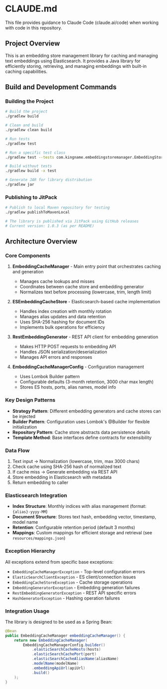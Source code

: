 # CLAUDE.md

This file provides guidance to Claude Code (claude.ai/code) when working with code in this repository.

## Project Overview

This is an embedding store management library for caching and managing text embeddings using Elasticsearch. It provides a Java library for efficiently storing, retrieving, and managing embeddings with built-in caching capabilities.

## Build and Development Commands

### Building the Project
```bash
# Build the project
./gradlew build

# Clean and build
./gradlew clean build

# Run tests
./gradlew test

# Run a specific test class
./gradlew test --tests com.kingname.embeddingstoremanager.EmbeddingStoreManagerApplicationTests

# Build without tests
./gradlew build -x test

# Generate JAR for library distribution
./gradlew jar
```

### Publishing to JitPack
```bash
# Publish to local Maven repository for testing
./gradlew publishToMavenLocal

# The library is published via JitPack using GitHub releases
# Current version: 1.0.3 (as per README)
```

## Architecture Overview

### Core Components

1. **EmbeddingCacheManager** - Main entry point that orchestrates caching and generation
   - Manages cache lookups and misses
   - Coordinates between cache store and embedding generator
   - Normalizes text before processing (lowercase, trim, length limit)

2. **ESEmbeddingCacheStore** - Elasticsearch-based cache implementation
   - Handles index creation with monthly rotation
   - Manages alias updates and data retention
   - Uses SHA-256 hashing for document IDs
   - Implements bulk operations for efficiency

3. **RestEmbeddingGenerator** - REST API client for embedding generation
   - Makes HTTP POST requests to embedding API
   - Handles JSON serialization/deserialization
   - Manages API errors and responses

4. **EmbeddingCacheManagerConfig** - Configuration management
   - Uses Lombok Builder pattern
   - Configurable defaults (3-month retention, 3000 char max length)
   - Stores ES hosts, ports, alias names, model info

### Key Design Patterns

- **Strategy Pattern**: Different embedding generators and cache stores can be injected
- **Builder Pattern**: Configuration uses Lombok's @Builder for flexible initialization
- **Repository Pattern**: Cache store abstracts data persistence details
- **Template Method**: Base interfaces define contracts for extensibility

### Data Flow

1. Text input → Normalization (lowercase, trim, max 3000 chars)
2. Check cache using SHA-256 hash of normalized text
3. If cache miss → Generate embedding via REST API
4. Store embedding in Elasticsearch with metadata
5. Return embedding to caller

### Elasticsearch Integration

- **Index Structure**: Monthly indices with alias management (format: `{alias}-yyyy-MM`)
- **Document Structure**: Stores text hash, embedding vector, timestamp, model name
- **Retention**: Configurable retention period (default 3 months)
- **Mappings**: Custom mappings for efficient storage and retrieval (see `resources/mappings.json`)

### Exception Hierarchy

All exceptions extend from specific base exceptions:
- `EmbeddingCacheManagerException` - Top-level configuration errors
- `ElasticSearchClientException` - ES client/connection issues  
- `EmbeddingCacheStoreException` - Cache storage operations
- `EmbeddingGeneratorException` - Embedding generation failures
- `RestEmbeddingGeneratorException` - REST API specific errors
- `HashGeneratorException` - Hashing operation failures

### Integration Usage

The library is designed to be used as a Spring Bean:
```java
@Bean
public EmbeddingCacheManager embeddingCacheManager() {
    return new EmbeddingCacheManager(
        EmbeddingCacheManagerConfig.builder()
            .elasticSearchCacheHosts(hosts)
            .elasticSearchCachePort(port)
            .elasticSearchCacheAliasName(aliasName)
            .modelName(modelName)
            .embeddingApiUrl(apiUrl)
            .build()
    );
}
```